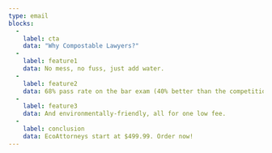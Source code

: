 ```yaml
---
type: email
blocks:
  -
    label: cta
    data: "Why Compostable Lawyers?"
  -
    label: feature1
    data: No mess, no fuss, just add water.
  -
    label: feature2
    data: 68% pass rate on the bar exam (40% better than the competition).
  -
    label: feature3
    data: And environmentally-friendly, all for one low fee.
  -
    label: conclusion
    data: EcoAttorneys start at $499.99. Order now!
---
```

